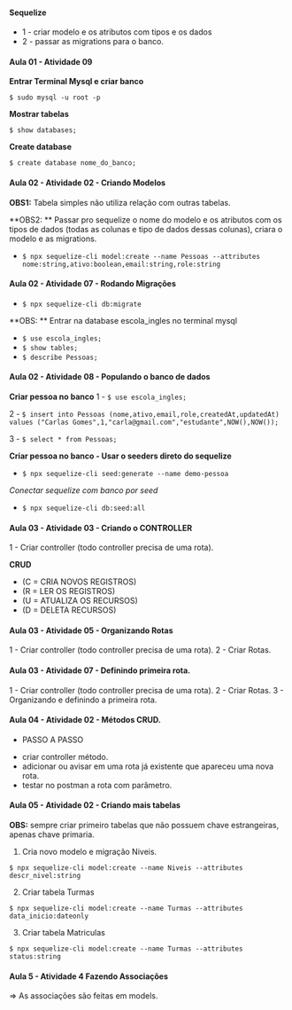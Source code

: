 #### Sequelize

- 1 - criar modelo e os atributos com tipos e os dados
- 2 - passar as migrations para o banco.

#### Aula 01 - Atividade 09

**Entrar Terminal Mysql e criar banco**

`$ sudo mysql -u root -p`

**Mostrar tabelas**

`$ show databases;`

**Create database**

`$ create database nome_do_banco;`

#### Aula 02 - Atividade 02 - Criando Modelos

**OBS1:** Tabela simples não utiliza relação com outras tabelas.

**OBS2: ** Passar pro sequelize o nome do modelo e os atributos com os tipos de dados (todas as colunas e tipo de dados dessas colunas), criara o modelo e as migrations.

- `$ npx sequelize-cli model:create --name Pessoas --attributes nome:string,ativo:boolean,email:string,role:string`

#### Aula 02 - Atividade 07 - Rodando Migrações

- `$ npx sequelize-cli db:migrate`

**OBS: ** Entrar na database escola_ingles no terminal mysql

- `$ use escola_ingles;`
- `$ show tables;`
- `$ describe Pessoas;`

#### Aula 02 - Atividade 08 - Populando o banco de dados

**Criar pessoa no banco**
1 - `$ use escola_ingles;`

2 - `$ insert into Pessoas (nome,ativo,email,role,createdAt,updatedAt) values ("Carlas Gomes",1,"carla@gmail.com","estudante",NOW(),NOW());`

3 - `$ select * from Pessoas;`

**Criar pessoa no banco - Usar o seeders direto do sequelize**

- `$ npx sequelize-cli seed:generate --name demo-pessoa`

_Conectar sequelize com banco por seed_

- `$ npx sequelize-cli db:seed:all`

#### Aula 03 - Atividade 03 - Criando o CONTROLLER

1 - Criar controller (todo controller precisa de uma rota).

**CRUD**

- (C = CRIA NOVOS REGISTROS)
- (R = LER OS REGISTROS)
- (U = ATUALIZA OS RECURSOS)
- (D = DELETA RECURSOS)

#### Aula 03 - Atividade 05 - Organizando Rotas

1 - Criar controller (todo controller precisa de uma rota).
2 - Criar Rotas.

#### Aula 03 - Atividade 07 - Definindo primeira rota.

1 - Criar controller (todo controller precisa de uma rota).
2 - Criar Rotas.
3 - Organizando e definindo a primeira rota.

#### Aula 04 - Atividade 02 - Métodos CRUD.

- PASSO A PASSO

* criar controller método.
* adicionar ou avisar em uma rota já existente que apareceu uma nova rota.
* testar no postman a rota com parâmetro.

#### Aula 05 - Atividade 02 - Criando mais tabelas

**OBS:** sempre criar primeiro tabelas que não possuem chave estrangeiras, apenas chave primaria.

1. Cria novo modelo e migração Niveis.

`$ npx sequelize-cli model:create --name Niveis --attributes descr_nivel:string`

2. Criar tabela Turmas

`$ npx sequelize-cli model:create --name Turmas --attributes data_inicio:dateonly`

3. Criar tabela Matriculas

`$ npx sequelize-cli model:create --name Turmas --attributes status:string`

#### Aula 5 - Atividade 4 Fazendo Associações

=> As associações são feitas em models.
